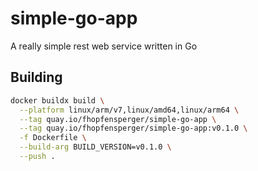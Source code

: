 # simple-go-app

A really simple rest web service written in Go

## Building
```bash
docker buildx build \
  --platform linux/arm/v7,linux/amd64,linux/arm64 \
  --tag quay.io/fhopfensperger/simple-go-app \
  --tag quay.io/fhopfensperger/simple-go-app:v0.1.0 \
  -f Dockerfile \
  --build-arg BUILD_VERSION=v0.1.0 \
  --push .
```